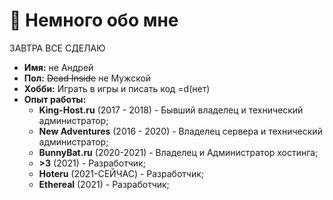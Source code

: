 # 👋 Немного обо мне

ЗАВТРА ВСЕ СДЕЛАЮ

* **Имя:** не Андрей
* **Пол:** ~~Dead Inside~~ не Мужской
* **Хобби:** Играть в игры и писать код =d(нет)
* **Опыт работы:**
    - **King-Host.ru** (2017 - 2018) - Бывший владелец и технический администратор;
    - **New Adventures** (2016 - 2020) - Владелец сервера и технический администратор;
    - **BunnyBat.ru** (2020-2021) - Владелец и Администратор хостинга;
    - **>3** (2021) - Разработчик;
    - **Hoteru** (2021-СЕЙЧАС) - Разработчик;
    - **Ethereal** (2021) - Разработчик;
